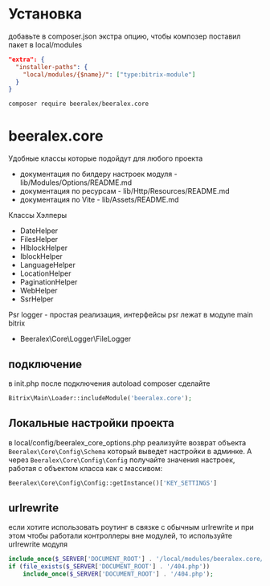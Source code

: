 # Установка

добавьте в composer.json экстра опцию, чтобы композер поставил пакет в local/modules

```json
"extra": {
  "installer-paths": {
    "local/modules/{$name}/": ["type:bitrix-module"]
  }
}
```

```bash
composer require beeralex/beeralex.core
```

# beeralex.core

Удобные классы которые подойдут для любого проекта

- документация по билдеру настроек модуля - lib/Modules/Options/README.md
- документация по ресурсам - lib/Http/Resources/README.md
- документация по Vite - lib/Assets/README.md

Классы Хэлперы

- DateHelper
- FilesHelper
- HlblockHelper
- IblockHelper
- LanguageHelper
- LocationHelper
- PaginationHelper
- WebHelper
- SsrHelper


Psr logger - простая реализация, интерфейсы psr лежат в модуле main bitrix

- Beeralex\Core\Logger\FileLogger

## подключение
в init.php после подключения autoload composer сделайте

```php
Bitrix\Main\Loader::includeModule('beeralex.core');
```

## Локальные настройки проекта

в local/config/beeralex_core_options.php реализуйте возврат объекта ``` Beeralex\Core\Config\Schema ``` который выведет настройки в админке. А через ``` Beeralex\Core\Config\Config ``` получайте значения настроек, работая с объектом класса как с массивом:

```php
Beeralex\Core\Config\Config::getInstance()['KEY_SETTINGS']
```


## urlrewrite

если хотите использовать роутинг в связке с обычным urlrewrite и при этом чтобы работали контроллеры вне модулей, то используйте urlrewrite модуля

```php
include_once($_SERVER['DOCUMENT_ROOT'] . '/local/modules/beeralex.core/routing_index.php');
if (file_exists($_SERVER['DOCUMENT_ROOT'] . '/404.php'))
	include_once($_SERVER['DOCUMENT_ROOT'] . '/404.php');
```